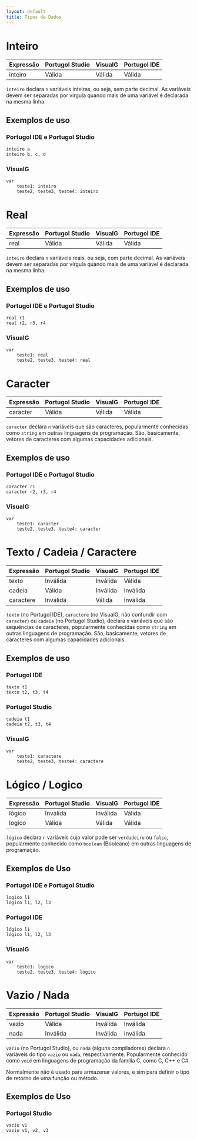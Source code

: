 ```yaml
---
layout: default
title: Tipos de Dados
---
```


# Inteiro

| Expressão | Portugol Studio | VisualG | Portugol IDE |
|-----------|-----------------|---------|--------------|
| inteiro   | Válida          | Válida  | Válida       |

`inteiro` declara `n` variáveis inteiras, ou seja, sem parte decimal. As variáveis devem ser separadas por vírgula quando mais de uma variável é declarada na mesma linha.

## Exemplos de uso

### Portugol IDE e Portugol Studio

    inteiro a
    inteiro b, c, d

### VisualG

    var 
        teste1: inteiro
        teste2, teste3, teste4: inteiro

# Real

| Expressão | Portugol Studio | VisualG | Portugol IDE |
|-----------|-----------------|---------|--------------|
| real      | Válida          | Válida  | Válida       |

`inteiro` declara `n` variáveis reais, ou seja, com parte decimal. As variáveis devem ser separadas por vírgula quando mais de uma variável é declarada na mesma linha.

## Exemplos de uso

### Portugol IDE e Portugol Studio

    real r1
    real r2, r3, r4

### VisualG

    var 
        teste1: real
        teste2, teste3, teste4: real

# Caracter

| Expressão | Portugol Studio | VisualG  | Portugol IDE |
|-----------|-----------------|----------|--------------|
| caracter  | Válida          | Válida   | Válida       |

`caracter` declara `n` variáveis que são caracteres, popularmente conhecidas como `string` em outras linguagens de programação. São, basicamente, vetores de caracteres com algumas capacidades adicionais.

## Exemplos de uso

### Portugol IDE e Portugol Studio

    caracter r1
    caracter r2, r3, r4

### VisualG

    var 
        teste1: caracter
        teste2, teste3, teste4: caracter

# Texto / Cadeia / Caractere

| Expressão | Portugol Studio | VisualG  | Portugol IDE |
|-----------|-----------------|----------|--------------|
| texto     | Inválida        | Inválida | Válida       |
| cadeia    | Válida          | Inválida | Inválida     |
| caractere | Inválida        | Válida   | Inválida     |

`texto` (no Portugol IDE), `caractere` (no VisualG, não confundir com `caracter`) ou `cadeia` (no Portugol Studio), declara `n` variáveis que são sequências de caracteres, popularmente conhecidas como `string` em outras linguagens de programação. São, basicamente, vetores de caracteres com algumas capacidades adicionais.

## Exemplos de uso

### Portugol IDE

    texto t1
    texto t2, t3, t4

### Portugol Studio

    cadeia t1
    cadeia t2, t3, t4

### VisualG

    var 
        teste1: caractere
        teste2, teste3, teste4: caractere

# Lógico / Logico

| Expressão | Portugol Studio | VisualG  | Portugol IDE |
|-----------|-----------------|----------|--------------|
| lógico    | Inválida        | Inválida | Válida       |
| logico    | Válida          | Válida   | Válida       |

`lógico` declara `n` variáveis cujo valor pode ser `verdadeiro` ou `falso`, popularmente conhecido como `boolean` (Booleano) em outras linguagens de programação.

## Exemplos de Uso

### Portugol IDE e Portugol Studio

    logico l1
    logico l1, l2, l3

### Portugol IDE

    lógico l1
    lógico l1, l2, l3

### VisualG

    var 
        teste1: logico
        teste2, teste3, teste4: logico

# Vazio / Nada

| Expressão | Portugol Studio | VisualG  | Portugol IDE |
|-----------|-----------------|----------|--------------|
| vazio     | Válida          | Inválida | Inválida     |
| nada      | Inválida        | Inválida | Inválida     |

`vazio` (no Portugol Studio), ou `nada` (alguns compiladores) declara `n` variáveis do tipo `vazio` ou `nada`, respectivamente. Popularmente conhecido como `void` em linguagens de programação da família C, como C, C++ e C#. 

Normalmente não é usado para armazenar valores, e sim para definir o tipo de retorno de uma função ou método. 

## Exemplos de Uso

### Portugol Studio

    vazio v1
    vazio v1, v2, v3